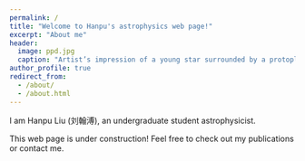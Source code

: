 ```yaml
---
permalink: /
title: "Welcome to Hanpu's astrophysics web page!"
excerpt: "About me"
header:
  image: ppd.jpg
  caption: "Artist’s impression of a young star surrounded by a protoplanetary disk. Credit: ESO/L. Calçada"
author_profile: true
redirect_from: 
  - /about/
  - /about.html
---
```


I am Hanpu Liu (刘翰溥), an undergraduate student astrophysicist.

This web page is under construction! Feel free to check out my publications or contact me.
